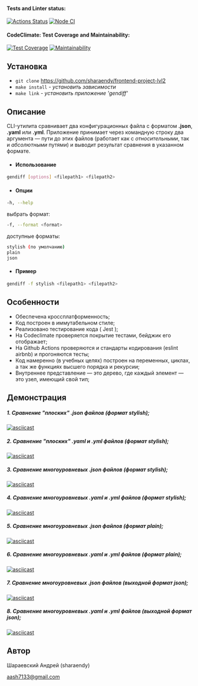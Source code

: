 #### Tests and Linter status:
[![Actions Status](https://github.com/sharaendy/frontend-project-lvl2/workflows/hexlet-check/badge.svg)](https://github.com/sharaendy/frontend-project-lvl2/actions)  [![Node CI](https://github.com/sharaendy/frontend-project-lvl2/actions/workflows/nodejs.yml/badge.svg)](https://github.com/sharaendy/frontend-project-lvl2/actions/workflows/nodejs.yml)

#### CodeClimate: Test Coverage and Maintainability:
[![Test Coverage](https://api.codeclimate.com/v1/badges/9a557dced408d87e5cb1/test_coverage)](https://codeclimate.com/github/sharaendy/frontend-project-lvl2/test_coverage) [![Maintainability](https://api.codeclimate.com/v1/badges/9a557dced408d87e5cb1/maintainability)](https://codeclimate.com/github/sharaendy/frontend-project-lvl2/maintainability)



## Установка

- `git clone` https://github.com/sharaendy/frontend-project-lvl2
- `make install` - *установить зависимости*
- `make link` - *установить приложение 'gendiff'*



## Описание

CLI-утилита сравнивает два конфигурационных файла с форматом **.json**, **.yaml** или **.yml**. Приложение принимает через командную строку два аргумента — пути до этих файлов (работает как с *относительными*, так и *абсолютными* путями) и выводит результат сравнения в указанном формате.  

- #### Использование

```bash
gendiff [options] <filepath1> <filepath2>
```

- #### Опции

```bash
-h, --help 
```

выбрать формат:

```bash
-f, --format <format>
```

доступные форматы:

```bash
stylish (по умолчанию)
plain
json
```

- #### Пример

```bash
gendiff -f stylish <filepath1> <filepath2>
```



## Особенности

- Обеспечена кроссплатформенность;
- Код построен в иммутабельном стиле;
- Реализовано тестирование кода ( Jest );
- На Codeclimate проверяется покрытие тестами, бейджик его отображает;
- На Github Actions проверяются и стандарты кодирования (eslint airbnb) и прогоняются тесты;
- Код намеренно (в учебных целях) построен на переменных, циклах, а так же функциях высшего порядка и рекурсии;
- Внутреннее представление — это дерево, где каждый элемент — это узел, имеющий свой тип;



## Демонстрация

##### 1. Сравнение "плоских" .json файлов (формат stylish);

[![asciicast](https://asciinema.org/a/0FRB4KTZ4pH4NY0BCDnC8Ljfj.svg)](https://asciinema.org/a/0FRB4KTZ4pH4NY0BCDnC8Ljfj)

##### 2. Сравнение "плоских" .yaml и .yml файлов (формат stylish);

[![asciicast](https://asciinema.org/a/WlfEET07A0V07EGKQxjvZRfQL.svg)](https://asciinema.org/a/WlfEET07A0V07EGKQxjvZRfQL)

##### 3. Сравнение многоуровневых .json  файлов (формат stylish);

[![asciicast](https://asciinema.org/a/Ux6R3fOdasYc9pedxtt5zG32u.svg)](https://asciinema.org/a/Ux6R3fOdasYc9pedxtt5zG32u)

##### 4. Сравнение многоуровневых .yaml и .yml файлов (формат stylish);

[![asciicast](https://asciinema.org/a/Q6AAr3oWutGnCtpojGeeVRCxl.svg)](https://asciinema.org/a/Q6AAr3oWutGnCtpojGeeVRCxl)

##### 5. Сравнение многоуровневых .json  файлов (формат plain);

[![asciicast](https://asciinema.org/a/pyrL6wdh6sV31k1dj2maH2bQ1.svg)](https://asciinema.org/a/pyrL6wdh6sV31k1dj2maH2bQ1)

##### 6. Сравнение многоуровневых .yaml и .yml файлов (формат plain);

[![asciicast](https://asciinema.org/a/7sIhMiF82JPnBHZ6e5gfzrBui.svg)](https://asciinema.org/a/7sIhMiF82JPnBHZ6e5gfzrBui)

##### 7. Сравнение многоуровневых .json  файлов (выходной формат json);

[![asciicast](https://asciinema.org/a/BKBPCBRfMZf13bAvXkvuJ4mWU.svg)](https://asciinema.org/a/BKBPCBRfMZf13bAvXkvuJ4mWU)

##### 8. Сравнение многоуровневых .yaml и .yml файлов (выходной формат json);

[![asciicast](https://asciinema.org/a/egbO6AosrNFYzbQlT2u92GV4M.svg)](https://asciinema.org/a/egbO6AosrNFYzbQlT2u92GV4M)

## Автор

Шараевский Андрей (sharaendy)

[aash7133@gmail.com](mailto:aash7133@gmail.com)
